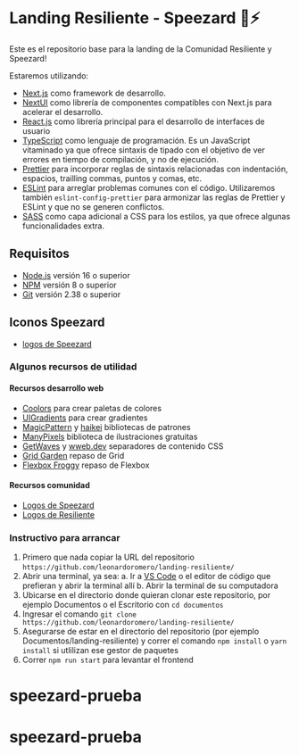 # Landing Resiliente - Speezard 🦎⚡️

Este es el repositorio base para la landing de la Comunidad Resiliente y Speezard!

Estaremos utilizando:

- [Next.js](https://nextjs.org/docs/getting-started) como framework de desarrollo.
- [NextUI](https://nextui.org/) como librería de componentes compatibles con Next.js para acelerar el desarrollo.
- [React.js](https://es.reactjs.org/docs/getting-started.html) como librería principal para el desarrollo de interfaces de usuario
- [TypeScript](https://www.typescriptlang.org/) como lenguaje de programación. Es un JavaScript vitaminado ya que ofrece sintaxis de tipado con el objetivo de ver errores en tiempo de compilación, y no de ejecución.
- [Prettier](https://prettier.io/) para incorporar reglas de sintaxis relacionadas con indentación, espacios, trailling commas, puntos y comas, etc.
- [ESLint](https://eslint.org/) para arreglar problemas comunes con el código. Utilizaremos también `eslint-config-prettier` para armonizar las reglas de Prettier y ESLint y que no se generen conflictos.
- [SASS](https://sass-lang.com/) como capa adicional a CSS para los estilos, ya que ofrece algunas funcionalidades extra.

## Requisitos

- [Node.js](https://nodejs.org/es/) versión 16 o superior
- [NPM](https://www.npmjs.com/) versión 8 o superior
- [Git](https://git-scm.com/) versión 2.38 o superior

## Iconos Speezard

- [logos de Speezard](https://drive.google.com/drive/folders/1rL8NMZxywlVoLvprlWquqLjqLK2dnZ0x)

### Algunos recursos de utilidad

#### Recursos desarrollo web

- [Coolors](https://coolors.co) para crear paletas de colores
- [UIGradients](https://uigradients.com/#CrazyOrangeI) para crear gradientes
- [MagicPattern](https://www.magicpattern.design) y [haikei](https://haikei.app) bibliotecas de patrones
- [ManyPixels](https://www.manypixels.co/gallery) biblioteca de ilustraciones gratuitas
- [GetWaves](https://getwaves.io) y [wweb.dev](https://wweb.dev/resources/css-separator-generator/) separadores de contenido CSS
- [Grid Garden](https://codepip.com/games/grid-garden/) repaso de Grid
- [Flexbox Froggy](https://codepip.com/games/flexbox-froggy/) repaso de Flexbox

#### Recursos comunidad

- [Logos de Speezard](https://drive.google.com/drive/folders/1rL8NMZxywlVoLvprlWquqLjqLK2dnZ0x)
- [Logos de Resiliente](https://drive.google.com/drive/folders/1zGp3rZXXVtsA0tMpxNio2xhs0J4Skfjk?usp=sharing)

### Instructivo para arrancar

1. Primero que nada copiar la URL del repositorio `https://github.com/leonardoromero/landing-resiliente/`
2. Abrir una terminal, ya sea:
   a. Ir a [VS Code](https://code.visualstudio.com/) o el editor de código que prefieran y abrir la terminal allí
   b. Abrir la terminal de su computadora
3. Ubicarse en el directorio donde quieran clonar este repositorio, por ejemplo Documentos o el Escritorio con `cd documentos`
4. Ingresar el comando `git clone https://github.com/leonardoromero/landing-resiliente/`
5. Asegurarse de estar en el directorio del repositorio (por ejemplo Documentos/landing-resiliente) y correr el comando `npm install` o `yarn install` si utlilizan ese gestor de paquetes
6. Correr `npm run start` para levantar el frontend
# speezard-prueba
# speezard-prueba
